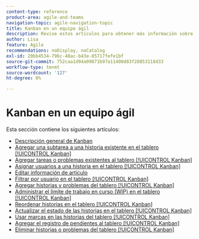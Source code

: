 ```yaml
---
content-type: reference
product-area: agile-and-teams
navigation-topic: agile-navigation-topic
title: Kanban en un equipo ágil
description: Revise estos artículos para obtener más información sobre el uso de Kanban en un equipo Agile.
author: Lisa
feature: Agile
recommendations: noDisplay, noCatalog
exl-id: 20bb4534-796c-48ac-b43e-85717fefe1bf
source-git-commit: 752caa1d94a09871b97a11400d83f28853118d33
workflow-type: tm+mt
source-wordcount: '127'
ht-degree: 0%

---
```


# Kanban en un equipo ágil

Esta sección contiene los siguientes artículos:

* [Descripción general de Kanban](../../agile/use-kanban-in-an-agile-team/kanban-overview.md)
* [Agregar una subtarea a una historia existente en el tablero [!UICONTROL Kanban]](../../agile/use-kanban-in-an-agile-team/add-a-subtask-to-an-existing-story.md)
* [Agregar tareas o problemas existentes al tablero [!UICONTROL Kanban]](../../agile/use-kanban-in-an-agile-team/add-existing-tasks-or-issues-to-the-kanban-board.md)
* [Asignar usuarios a una historia en el tablero [!UICONTROL Kanban]](../../agile/use-kanban-in-an-agile-team/assign-users-to-a-story.md)
* [Editar información de artículo](../../agile/use-kanban-in-an-agile-team/edit-story-information.md)
* [Filtrar por usuario en el tablero [!UICONTROL Kanban]](../../agile/use-kanban-in-an-agile-team/filter-by-user.md)
* [Agregar historias y problemas del tablero [!UICONTROL Kanban]](../../agile/use-kanban-in-an-agile-team/add-story-from-kanban-board.md)
* [Administrar el límite de trabajo en curso (WIP) en el tablero [!UICONTROL Kanban]](../../agile/use-kanban-in-an-agile-team/work-in-progress-limit-on-the-kanban-board.md)
* [Reordenar historias en el tablero [!UICONTROL Kanban]](../../agile/use-kanban-in-an-agile-team/reorder-stories-on-the-kanban-board.md)
* [Actualizar el estado de las historias en el tablero [!UICONTROL Kanban]](../../agile/use-kanban-in-an-agile-team/update-the-status-of-stories.md)
* [Usar marcas en las historias del tablero [!UICONTROL Kanban]](../../agile/use-kanban-in-an-agile-team/use-flags-on-stories.md)
* [Agregar el registro de pendientes al tablero [!UICONTROL Kanban]](../../agile/use-kanban-in-an-agile-team/view-the-backlog-on-the-kanban-board.md)
* [Eliminar historias o problemas del tablero [!UICONTROL Kanban]](../../agile/use-kanban-in-an-agile-team/delete-story-from-kanban-board.md)
